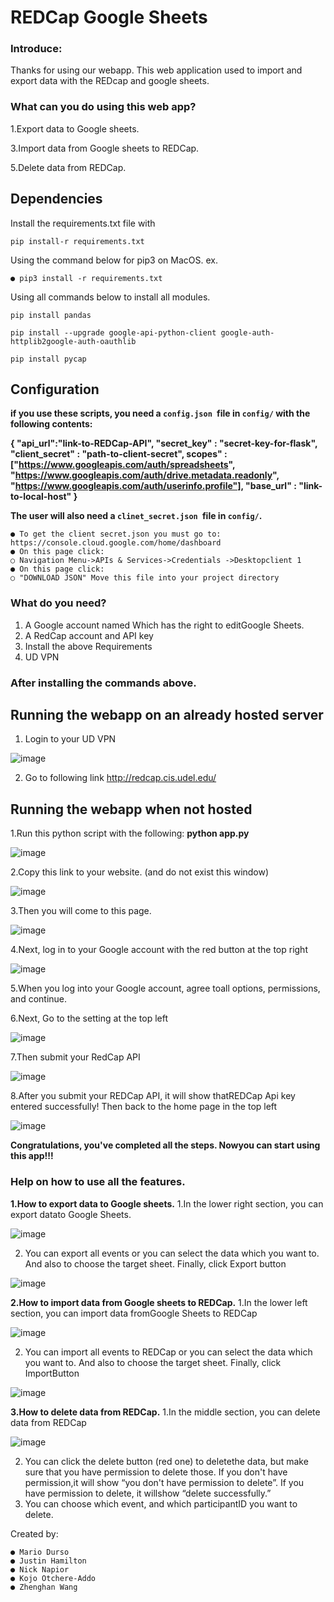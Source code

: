 # REDCap Google Sheets

### Introduce:

Thanks for using our webapp. This web application used to import and export data with the REDcap and google sheets.

### What can you do using this web app?

1.Export data to Google sheets.


3.Import data from Google sheets to REDCap.


5.Delete data from REDCap.

## Dependencies

Install the requirements.txt file with 
```
pip install-r requirements.txt
```
Using the command below for pip3 on MacOS. ex.
```
● pip3 install -r requirements.txt
```
Using all commands below to install all modules.
```
pip install pandas

pip install --upgrade google-api-python-client google-auth-httplib2google-auth-oauthlib

pip install pycap
```

## Configuration

**if you use these scripts, you need a ```config.json ```file in ```config/``` with the following
contents:**

**{
"api_url":"link-to-REDCap-API",
"secret_key" : "secret-key-for-flask",
"client_secret" : "path-to-client-secret",
	scopes" : ["https://www.googleapis.com/auth/spreadsheets",
				    "https://www.googleapis.com/auth/drive.metadata.readonly",
				    "https://www.googleapis.com/auth/userinfo.profile"],
	"base_url" : "link-to-local-host"
}**



**The user will also need a ```clinet_secret.json ```file in ```config/```.**

```
● To get the client secret.json you must go to:
https://console.cloud.google.com/home/dashboard
● On this page click:
○ Navigation Menu->APIs & Services->Credentials ->Desktopclient 1
● On this page click:
○ "DOWNLOAD JSON" Move this file into your project directory
```
### What do you need?

1. A Google account named Which has the right to editGoogle Sheets.
2. A RedCap account and API key
3. Install the above Requirements
4. UD VPN


### After installing the commands above.

## Running the webapp on an already hosted server

1. Login to your UD VPN

![image](https://user-images.githubusercontent.com/54848986/117843794-b9238380-b2b1-11eb-903c-0144cc3780e1.png)

2. Go to following link http://redcap.cis.udel.edu/

## Running the webapp when not hosted

1.Run this python script with the following:
**python app.py**

![image](https://user-images.githubusercontent.com/54848986/117843979-e2dcaa80-b2b1-11eb-9a53-2e34b0944943.png)

2.Copy this link to your website. (and do not exist this window)

![image](https://user-images.githubusercontent.com/54848986/117844048-f4be4d80-b2b1-11eb-947a-915fa9641b19.png)

3.Then you will come to this page.

![image](https://user-images.githubusercontent.com/54848986/117844116-01db3c80-b2b2-11eb-848e-c761e281abae.png)

4.Next, log in to your Google account with the red button at the top right

![image](https://user-images.githubusercontent.com/54848986/117844214-13244900-b2b2-11eb-964a-862d404159bb.png)

5.When you log into your Google account, agree toall options, permissions, and continue.


6.Next, Go to the setting at the top left

![image](https://user-images.githubusercontent.com/54848986/117844305-29320980-b2b2-11eb-93d0-488e849b4041.png)

7.Then submit your RedCap API

![image](https://user-images.githubusercontent.com/54848986/117845738-677bf880-b2b3-11eb-8479-a152f9ceeec4.png)

8.After you submit your REDCap API, it will show thatREDCap Api key entered successfully!
Then back to the home page in the top left

![image](https://user-images.githubusercontent.com/54848986/117845829-78c50500-b2b3-11eb-9113-6890916ee4d9.png)

**Congratulations, you've completed all the steps. Nowyou can start using this
app!!!**


### Help on how to use all the features.

**1.How to export data to Google sheets.**
1.In the lower right section, you can export datato Google Sheets.

![image](https://user-images.githubusercontent.com/54848986/117846018-a27e2c00-b2b3-11eb-9064-310ae0955629.png)

2. You can export all events or you can select the data which you want to. And also to choose
the target sheet. Finally, click Export button

![image](https://user-images.githubusercontent.com/54848986/117846107-b75abf80-b2b3-11eb-8b84-a9056783b232.png)

**2.How to import data from Google sheets to REDCap.**
1.In the lower left section, you can import data fromGoogle Sheets to REDCap

![image](https://user-images.githubusercontent.com/54848986/117846178-c6417200-b2b3-11eb-94bf-2cad0b78cafe.png)

2. You can import all events to REDCap or you can select the data which you want to. And also
to choose the target sheet. Finally, click ImportButton

![image](https://user-images.githubusercontent.com/54848986/117846244-d5282480-b2b3-11eb-8199-fe9dde134e92.png)

**3.How to delete data from REDCap.**
1.In the middle section, you can delete data from REDCap

![image](https://user-images.githubusercontent.com/54848986/117846283-e07b5000-b2b3-11eb-8211-b834a56b515f.png)

2. You can click the delete button (red one) to deletethe data, but make sure that you have
permission to delete those. If you don't have permission,it will show “you don't have permission
to delete”. If you have permission to delete, it willshow “delete successfully.”
3. You can choose which event, and which participantID you want to delete.


Created by:

```
● Mario Durso
● Justin Hamilton
● Nick Napior
● Kojo Otchere-Addo
● Zhenghan Wang
```
